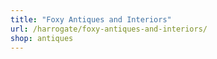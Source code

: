 ```yaml
---
title: "Foxy Antiques and Interiors"
url: /harrogate/foxy-antiques-and-interiors/
shop: antiques
---
```

